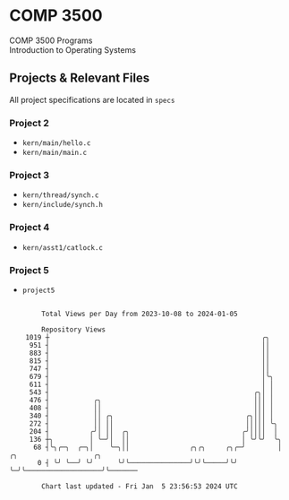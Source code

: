 # COMP 3500
COMP 3500 Programs  
Introduction to Operating Systems  
## Projects & Relevant Files
All project specifications are located in `specs`
### Project 2
- `kern/main/hello.c`
- `kern/main/main.c`
### Project 3
- `kern/thread/synch.c`
- `kern/include/synch.h`
### Project 4
- `kern/asst1/catlock.c`
### Project 5
- `project5`

```

        Total Views per Day from 2023-10-08 to 2024-01-05

        Repository Views
    1019 ┼                                                     ╭╮
     951 ┤                                                     ││
     883 ┤                                                     ││
     815 ┤                                                     ││
     747 ┤                                                     ││
     679 ┤                                                     │╰╮
     611 ┤                                                     │ │
     543 ┤                                                   ╭╮│ │
     476 ┤           ╭╮                                      │││ │
     408 ┤           ││                                      │││ │
     340 ┤           ││ ╭╮                                 ╭╮│││ │
     272 ┤           ││ ││                                 │││││ ╰╮
     204 ┤          ╭╯│ ││  ╭╮                            ╭╯││││  │
     136 ┼╮         │ ╰─╯│  ││                            │ ╰╯╰╯  ╰╮
      68 ┤╰╮╭─╮  ╭─╮│    ╰─╮││               ╭╮╭╮     ╭╮╭─╯        │ ╭╮                   ╭╮
       0 ┤ ╰╯ ╰──╯ ╰╯      ╰╯╰───────────────╯╰╯╰─────╯╰╯          ╰─╯╰───────────────────╯╰───────

        Chart last updated - Fri Jan  5 23:56:53 2024 UTC
        
```
